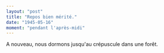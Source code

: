 ```yaml
---
layout: "post"
title: "Repos bien mérité."
date: "1945-05-16"
moment: "pendant l'après-midi"
---
```


A nouveau, nous dormons jusqu'au crépuscule dans une forêt.


<div class="histoire"></div>

<div class="commentaire"></div>